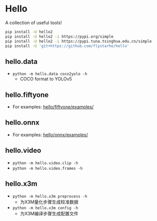 # Hello
A collection of useful tools!

```sh
pip install -U hello2
pip install -U hello2 -i https://pypi.org/simple
pip install -U hello2 -i https://pypi.tuna.tsinghua.edu.cn/simple
pip install -U 'git+https://github.com/flystarhe/hello'
```

## hello.data
- `python -m hello.data coco2yolo -h`
    - COCO format to YOLOv5

## hello.fiftyone
- For examples: [hello/fiftyone/examples/](https://github.com/flystarhe/hello/blob/main/hello/fiftyone/examples)

## hello.onnx
- For examples: [hello/onnx/examples/](https://github.com/flystarhe/hello/tree/main/hello/onnx/examples)

## hello.video
- `python -m hello.video.clip -h`
- `python -m hello.video.frames -h`

## hello.x3m
- `python -m hello.x3m preprocess -h`
    - 为X3M量化步骤生成校准数据
- `python -m hello.x3m config -h`
    - 为X3M编译步骤生成配置文件
